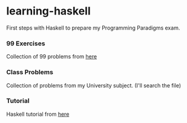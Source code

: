 # learning-haskell
First steps with Haskell to prepare my Programming Paradigms exam.

### 99 Exercises
Collection of 99 problems from [here](https://wiki.haskell.org/H-99:_Ninety-Nine_Haskell_Problems)

### Class Problems
Collection of problems from my University subject. (I'll search the file)

### Tutorial
Haskell tutorial from [here](http://learnyouahaskell.com/)

